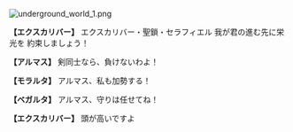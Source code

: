 
![underground_world_1.png](../images/backgrounds/underground_world_1.png)

**【エクスカリバー】**
エクスカリバー・聖鎖・セラフィエル
我が君の進む先に栄光を
約束しましょう！

**【アルマス】**
剣同士なら、負けないわよ！

**【モラルタ】**
アルマス、私も加勢する！

**【ベガルタ】**
アルマス、守りは任せてね！

**【エクスカリバー】**
頭が高いですよ